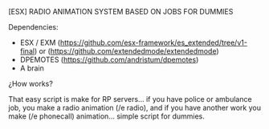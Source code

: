 [ESX] RADIO ANIMATION SYSTEM BASED ON JOBS FOR DUMMIES

Dependencies:
- ESX / EXM (https://github.com/esx-framework/es_extended/tree/v1-final) or (https://github.com/extendedmode/extendedmode)
- DPEMOTES (https://github.com/andristum/dpemotes)
- A brain

¿How works?

That easy script is make for RP servers... if you have police or ambulance job, you make a radio animation (/e radio), and if you have another work you make (/e phonecall) animation... simple script for dummies.
